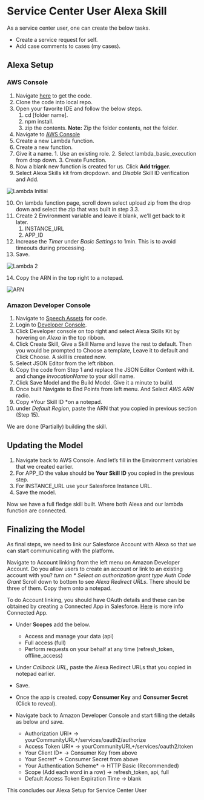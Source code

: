 # Service Center User Alexa Skill

As a service center user, one can create the below tasks.  

-  Create a service request for self.
-  Add case comments to cases (my cases).

## Alexa Setup

### AWS Console

1.  Navigate [here](https://github.com/sunnykeerthi/Service-center-user/blob/master/index.js) to get the code.
2.  Clone the code into local repo.
3.  Open your favorite IDE and follow the below steps.
	1.  cd [folder name].
	2.  npm install.
	3.  zip the contents. **Note:** Zip the folder contents, not the folder.
4.  Navigate to [AWS Console](https://console.aws.amazon.com/console/home)
5.  Create a new Lambda function.
6.  Create a new function.
7.  Give it a name.
		1.  Use an existing role.
		2.  Select lambda_basic_execution from drop down.
		3.  Create Function.
8.  Now a blank new function is created for us. Click **Add trigger.**
9.  Select Alexa Skills kit from dropdown. and _Disable_ Skill ID verification and Add.  

![Lambda Initial](https://s5.gifyu.com/images/LambdaInitialSetup.gif)

10. On lambda function page, scroll down select upload zip from the drop down and select the zip that was built in step 3.3.
11.  Create 2 Environment variable and leave it blank, we’ll get back to it later.
		1.  INSTANCE_URL
		2.  APP_ID
12.  Increase the _Timer_ under _Basic Settings_ to 1min. This is to avoid timeouts during processing.
13.  Save.

![Lambda 2](https://s5.gifyu.com/images/Lambda_2.gif)

14.  Copy the ARN in the top right to a notepad.

![ARN](https://i.ibb.co/wS5VfpQ/Screen-Shot-2020-01-31-at-2-56-10-PM.png)


### Amazon Developer Console

1.  Navigate to [Speech Assets](https://github.com/sunnykeerthi/Service-center-user/blob/master/SpeechAssets/speechAssets.json) for code.
2. Login to [Developer Console](https://developer.amazon.com/).
3. Click Developer console on top right and select Alexa Skills Kit by hovering on *Alexa* in the top ribbon.
4. Click Create Skill, Give a Skill Name and leave the rest to default. Then you would be prompted to Choose a template, Leave it to default and Click Choose. A skill is created now.
5. Select JSON Editor from the left ribbon. 
6. Copy the code from Step 1 and replace the JSON Editor Content with it. and change *invocationName* to your skill name.
7. Click Save Model and the Build Model. Give it a minute to build.
8. Once built Navigate to End Points from left menu. And Select *AWS ARN* radio.
9. Copy *Your Skill ID *on a notepad.
10. under *Default Region*, paste the ARN that you copied in previous section (Step 15).

We are done (Partially) building the skill.

## Updating the Model

1. Navigate back to AWS Console. And let’s fill in the Environment variables that we created earlier.
2. For APP_ID the value should be **Your Skill ID** you copied in the previous step.
3. For INSTANCE_URL use your Salesforce Instance URL.
4. Save the model.

Now we have a full fledge skill built. Where both Alexa and our lambda function are connected.

## Finalizing the Model

As final steps, we need to link our Salesforce Account with Alexa so that we can start communicating with the platform.

Navigate to Account linking from the left menu on Amazon Developer Account. 
Do you allow users to create an account or link to an existing account with you? *turn on *
Select an authorization grant type*  *Auth Code Grant*
Scroll down to bottom to see *Alexa Redirect URLs*. There should be three of them. Copy them onto a notepad.


To do Account linking, you should have OAuth details and these can be obtained by creating a Connected App in Salesforce. [Here](https://developer.salesforce.com/docs/atlas.en-us.api_rest.meta/api_rest/intro_defining_remote_access_applications.htm) is more info Connected App.

 * Under **Scopes** add the below.

    * Access and manage your data (api)
    * Full access (full)
    * Perform requests on your behalf at any time (refresh_token, offline_access)

 * Under *Callback URL,* paste the Alexa Redirect URLs that you copied in notepad earlier.
 * Save.
 * Once the app is created. copy **Consumer Key** and **Consumer Secret** (Click to reveal).
 * Navigate back to Amazon Developer Console and start filling the details as below and save.

	 * Authorization URI* -> yourCommunityURL+/services/oauth2/authorize 
	 * Access Token URI* ->	yourCommunityURL+/services/oauth2/token	 
	 * Your Client ID* ->	Consumer Key from above
	 * Your Secret* ->	Consumer Secret from above
	 * Your Authentication Scheme* ->  HTTP Basic (Recommended)	
	 * Scope (Add each word in a row) ->	refresh_token, api, full 
	 * Default Access Token Expiration Time  ->	blank

This concludes our Alexa Setup for Service Center User
